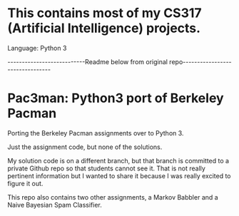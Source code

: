 # This contains most of my CS317 (Artificial Intelligence) projects.
Language: Python 3

---------------------------Readme below from original repo--------------------------------

# Pac3man: Python3 port of Berkeley Pacman

Porting the Berkeley Pacman assignments over to Python 3.

Just the assignment code, but none of the solutions.

My solution code is on a different branch, but that branch is committed to a private Github repo so that students cannot see it. That is not really pertinent information but I wanted to share it because I was really excited to figure it out.

This repo also contains two other assignments, a Markov Babbler and a Naive Bayesian Spam Classifier.
